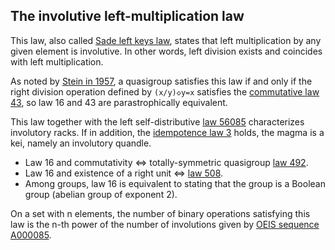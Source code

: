 ## The involutive left-multiplication law

This law, also called [Sade left keys law](https://arxiv.org/abs/1408.0991), states that left multiplication by any given element is involutive.  In other words, left division exists and coincides with left multiplication.

As noted by [Stein in 1957](https://doi.org/10.1090/S0002-9947-1957-0094404-6), a quasigroup satisfies this law if and only if the right division operation defined by `(x/y)◇y=x` satisfies the [commutative law 43](https://teorth.github.io/equational_theories/implications/?43), so law 16 and 43 are parastrophically equivalent.

This law together with the left self-distributive [law 56085](https://teorth.github.io/equational_theories/implications/?56085) characterizes involutory racks.  If in addition, the [idempotence law 3](https://teorth.github.io/equational_theories/implications/?3) holds, the magma is a kei, namely an involutory quandle.

- Law 16 and commutativity ⇔ totally-symmetric quasigroup [law 492](https://teorth.github.io/equational_theories/implications/?492).
- Law 16 and existence of a right unit ⇔ [law 508](https://teorth.github.io/equational_theories/implications/?508).
- Among groups, law 16 is equivalent to stating that the group is a Boolean group (abelian group of exponent 2).

On a set with n elements, the number of binary operations satisfying this law is the n-th power of the number of involutions given by [OEIS sequence A000085](https://oeis.org/A000085).
